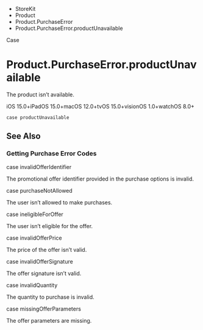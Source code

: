 

- StoreKit
- Product
- Product.PurchaseError
-  Product.PurchaseError.productUnavailable 

Case

# Product.PurchaseError.productUnavailable

The product isn’t available.

iOS 15.0+iPadOS 15.0+macOS 12.0+tvOS 15.0+visionOS 1.0+watchOS 8.0+

``` source
case productUnavailable
```

## See Also

### Getting Purchase Error Codes

case invalidOfferIdentifier

The promotional offer identifier provided in the purchase options is invalid.

case purchaseNotAllowed

The user isn’t allowed to make purchases.

case ineligibleForOffer

The user isn’t eligible for the offer.

case invalidOfferPrice

The price of the offer isn’t valid.

case invalidOfferSignature

The offer signature isn’t valid.

case invalidQuantity

The quantity to purchase is invalid.

case missingOfferParameters

The offer parameters are missing.

